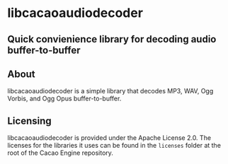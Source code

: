 # libcacaoaudiodecoder  
## Quick convienience library for decoding audio buffer-to-buffer

## About
libcacaoaudiodecoder is a simple library that decodes MP3, WAV, Ogg Vorbis, and Ogg Opus buffer-to-buffer.

## Licensing
libcacaoaudiodecoder is provided under the Apache License 2.0. The licenses for the libraries it uses can be found in the `licenses` folder at the root of the Cacao Engine repository.
